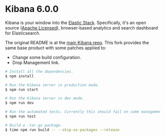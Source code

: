 # Kibana 6.0.0

Kibana is your window into the [Elastic Stack](https://www.elastic.co/products). Specifically, it's
an open source ([Apache Licensed](LICENSE.md)), browser-based analytics and search dashboard for Elasticsearch.

The original README is at the [main Kibana
repo](https://github.com/elastic/kibana/blob/master/README.md). This fork
provides the same base product with some patches applied to:

* Change some build configuration.
* Drop Management link.

```sh
# Install all the dependencies.
$ npm install

# Run the Kibana server in production mode.
$ npm run start

# Run the Kibana server in dev mode.
$ npm run dev

# Run the automated tests. Currently this should fail on some management tab tests.
$ npm run test

# Build a .tar.gz package.
$ time npm run build -- --skip-os-packages --release
```
